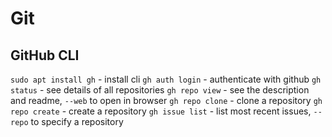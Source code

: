 # Git
## GitHub CLI
`sudo apt install gh` - install cli
`gh auth login` - authenticate with github
`gh status` - see details of all repositories
`gh repo view` - see the description and readme, `--web` to open in browser
`gh repo clone` - clone a repository
`gh repo create` - create a repository
`gh issue list` - list most recent issues, `--repo` to specify a repository




